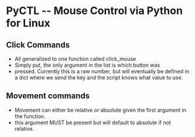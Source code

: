 # PyCTL -- Mouse Control via Python for Linux

## Click Commands

* All generalized to one function called click\_mouse
* Simply put, the only argument in the list is which button was
* pressed.  Currently this is a raw number, but will eventually be defined in a
  dict where we send the key and the script knows what value to use.


## Movement commands

* Movement can either be relative or absolute given the first argument in the
  function.
* this argument MUST be present but will default to absolute if not relative.
